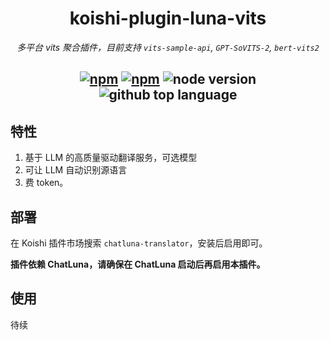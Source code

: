 <div align="center">

# koishi-plugin-luna-vits

_多平台 vits 聚合插件，目前支持 `vits-sample-api`, `GPT-SoVITS-2`, `bert-vits2`_

## [![npm](https://img.shields.io/npm/v/koishi-plugin-luna-vits)](https://www.npmjs.com/package/koishi-plugin-luna-vits) [![npm](https://img.shields.io/npm/dm/koishi-plugin-luna-vits)](https://www.npmjs.com/package/koishi-plugin-luna-vits) ![node version](https://img.shields.io/badge/node-%3E=18-green) ![github top language](https://img.shields.io/github/languages/top/ChatLunaLab/chatluna-character?logo=github)

</div>

## 特性

1. 基于 LLM 的高质量驱动翻译服务，可选模型
2. 可让 LLM 自动识别源语言
3. 费 token。

## 部署

在 Koishi 插件市场搜索 `chatluna-translator`，安装后启用即可。

**插件依赖 ChatLuna，请确保在 ChatLuna 启动后再启用本插件。**

## 使用

待续
